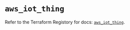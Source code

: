 # `aws_iot_thing`

Refer to the Terraform Registory for docs: [`aws_iot_thing`](https://registry.terraform.io/providers/hashicorp/aws/5.8.0/docs/resources/iot_thing).
